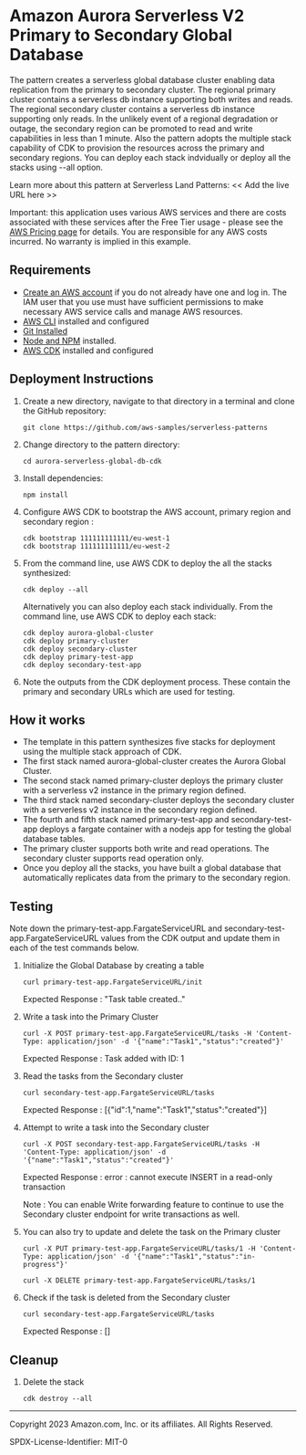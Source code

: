 # Amazon Aurora Serverless V2 Primary to Secondary Global Database
The pattern creates a serverless global database cluster enabling data replication from the primary to secondary cluster. The regional primary cluster contains a serverless db instance supporting both writes and reads. The regional secondary cluster contains a serverless db instance supporting only reads. In the unlikely event of a regional degradation or outage, the secondary region can be promoted to read and write capabilities in less than 1 minute. Also the pattern adopts the multiple stack capability of CDK to provision the resources across the primary and secondary regions. You can deploy each stack indvidually or deploy all the stacks using --all option.

Learn more about this pattern at Serverless Land Patterns: << Add the live URL here >>

Important: this application uses various AWS services and there are costs associated with these services after the Free Tier usage - please see the [AWS Pricing page](https://aws.amazon.com/pricing/) for details. You are responsible for any AWS costs incurred. No warranty is implied in this example.

## Requirements

* [Create an AWS account](https://portal.aws.amazon.com/gp/aws/developer/registration/index.html) if you do not already have one and log in. The IAM user that you use must have sufficient permissions to make necessary AWS service calls and manage AWS resources.
* [AWS CLI](https://docs.aws.amazon.com/cli/latest/userguide/install-cliv2.html) installed and configured
* [Git Installed](https://git-scm.com/book/en/v2/Getting-Started-Installing-Git)
* [Node and NPM](https://nodejs.org/en/download/) installed.
* [AWS CDK](https://docs.aws.amazon.com/cdk/latest/guide/cli.html) installed and configured

## Deployment Instructions

1. Create a new directory, navigate to that directory in a terminal and clone the GitHub repository:
    ``` 
    git clone https://github.com/aws-samples/serverless-patterns
    ```
2. Change directory to the pattern directory:
    ```
    cd aurora-serverless-global-db-cdk
    ```
3. Install dependencies:
    ```
    npm install
    ```
4. Configure AWS CDK to bootstrap the AWS account, primary region and secondary region :
    ```
    cdk bootstrap 111111111111/eu-west-1
    cdk bootstrap 111111111111/eu-west-2
    ```
5. From the command line, use AWS CDK to deploy the all the stacks synthesized: 
    ```
    cdk deploy --all
    ```
    Alternatively you can also deploy each stack individually. From the command line, use AWS CDK to deploy each stack: 
    ```
    cdk deploy aurora-global-cluster
    cdk deploy primary-cluster
    cdk deploy secondary-cluster
    cdk deploy primary-test-app
    cdk deploy secondary-test-app
    ```
7. Note the outputs from the CDK deployment process. These contain the primary and secondary URLs which are used for testing.

## How it works

- The template in this pattern synthesizes five stacks for deployment using the multiple stack approach of CDK. 
- The first stack named aurora-global-cluster creates the Aurora Global Cluster. 
- The second stack named primary-cluster deploys the primary cluster with a serverless v2 instance in the primary region defined.
- The third stack named secondary-cluster deploys the secondary cluster with a serverless v2 instance in the secondary region defined.
- The fourth and fifth stack named primary-test-app and secondary-test-app deploys a fargate container with a nodejs app for testing the global database tables. 
- The primary cluster supports both write and read operations. The secondary cluster supports read operation only.
- Once you deploy all the stacks, you have built a global database that automatically replicates data from the primary to the secondary region.

## Testing

Note down the primary-test-app.FargateServiceURL and secondary-test-app.FargateServiceURL values from the CDK output and update them in each of the test commands below. 

1.  Initialize the Global Database by creating a table 

    ```
    curl primary-test-app.FargateServiceURL/init
    ```

    Expected Response :
    "Task table created.."

2. Write a task into the Primary Cluster 
    ```
    curl -X POST primary-test-app.FargateServiceURL/tasks -H 'Content-Type: application/json' -d '{"name":"Task1","status":"created"}'
    ```
    Expected Response : Task added with ID: 1
3. Read the tasks from the Secondary cluster 
    ```
    curl secondary-test-app.FargateServiceURL/tasks 
    ```
    Expected Response : 
    [{"id":1,"name":"Task1","status":"created"}]

4. Attempt to write a task into the Secondary cluster 
    ```
    curl -X POST secondary-test-app.FargateServiceURL/tasks -H 'Content-Type: application/json' -d '{"name":"Task1","status":"created"}'
    ```
    Expected Response : error : cannot execute INSERT in a read-only transaction
    
    Note : You can enable Write forwarding feature to continue to use the Secondary cluster endpoint for write transactions as well. 

5. You can also try to update and delete the task on the Primary cluster 
    ```
    curl -X PUT primary-test-app.FargateServiceURL/tasks/1 -H 'Content-Type: application/json' -d '{"name":"Task1","status":"in-progress"}'

    curl -X DELETE primary-test-app.FargateServiceURL/tasks/1

    ```
6. Check if the task is deleted from the Secondary cluster 
    ```
    curl secondary-test-app.FargateServiceURL/tasks 
    ```
    Expected Response : 
    []

## Cleanup
 
1. Delete the stack
    ```
    cdk destroy --all 
    ```
----
Copyright 2023 Amazon.com, Inc. or its affiliates. All Rights Reserved.

SPDX-License-Identifier: MIT-0
